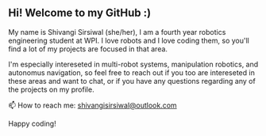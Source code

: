 ## Hi! Welcome to my GitHub :)

My name is Shivangi Sirsiwal (she/her), I am a fourth year robotics engineering student at WPI. I love robots and I love coding them, so you'll find a lot of my projects are focused in that area.

I'm especially intereseted in multi-robot systems, manipulation robotics, and autonomus navigation, so feel free to reach out if you too are intereseted in these areas and want to chat, or if you have any questions regarding any of the projects on my profile.

📫 How to reach me: shivangisirsiwal@outlook.com

Happy coding!
<!--
**Shivangi-Sirsiwal/Shivangi-Sirsiwal** is a ✨ _special_ ✨ repository because its `README.md` (this file) appears on your GitHub profile.

Here are some ideas to get you started:

- 🔭 I’m currently working on ...
- 🌱 I’m currently learning ...
- 👯 I’m looking to collaborate on ...
- 🤔 I’m looking for help with ...
- 💬 Ask me about ...
- 📫 How to reach me: ...
- 😄 Pronouns: ...
- ⚡ Fun fact: ...
-->
